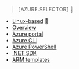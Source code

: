 > [AZURE.SELECTOR]

- [Linux-based](/documentation/articles/hdinsight-provision-clusters-v1/)

- [Overview](/documentation/articles/hdinsight-provision-clusters-v1/)
- [Azure portal](/documentation/articles/hdinsight-hadoop-create-windows-clusters-portal/)
- [Azure CLI](/documentation/articles/hdinsight-hadoop-create-windows-clusters-cli/)
- [Azure PowerShell](/documentation/articles/hdinsight-hadoop-create-windows-clusters-powershell/)
- [.NET SDK](/documentation/articles/hdinsight-hadoop-create-windows-clusters-dotnet-sdk/)
- [ARM templates](/documentation/articles/hdinsight-hadoop-create-windows-clusters-arm-templates/)
